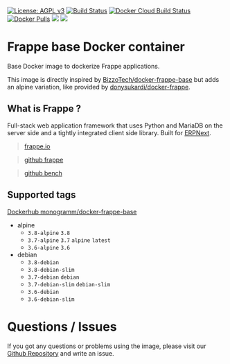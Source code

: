 [uri_license]: http://www.gnu.org/licenses/agpl.html

[uri_license_image]: https://img.shields.io/badge/License-AGPL%20v3-blue.svg

[![License: AGPL v3][uri_license_image]][uri_license]
[![Build Status](https://travis-ci.org/Monogramm/docker-frappe-base.svg)](https://travis-ci.org/Monogramm/docker-frappe-base)
[![Docker Cloud Build Status](https://img.shields.io/docker/cloud/build/monogramm/docker-frappe-base.svg)](https://hub.docker.com/r/monogramm/docker-frappe-base/)
[![Docker Pulls](https://img.shields.io/docker/pulls/monogramm/docker-frappe-base.svg)](https://hub.docker.com/r/monogramm/docker-frappe-base/)
[![](https://images.microbadger.com/badges/version/monogramm/docker-frappe-base.svg)](https://microbadger.com/images/monogramm/docker-frappe-base)
[![](https://images.microbadger.com/badges/image/monogramm/docker-frappe-base.svg)](https://microbadger.com/images/monogramm/docker-frappe-base)

# Frappe base Docker container

Base Docker image to dockerize Frappe applications.

This image is directly inspired by [BizzoTech/docker-frappe-base](https://github.com/BizzoTech/docker-frappe-base) but adds an alpine variation, like provided by [donysukardi/docker-frappe](https://github.com/donysukardi/docker-frappe).

## What is Frappe ?

Full-stack web application framework that uses Python and MariaDB on the server side and a tightly integrated client side library. Built for [ERPNext](https://erpnext.com/).

> [frappe.io](https://frappe.io/)

> [github frappe](https://github.com/frappe/frappe)

> [github bench](https://github.com/frappe/bench)

## Supported tags

[Dockerhub monogramm/docker-frappe-base](https://hub.docker.com/r/monogramm/docker-frappe-base/)

-   alpine
    -   `3.8-alpine` `3.8`
    -   `3.7-alpine` `3.7` `alpine` `latest`
    -   `3.6-alpine` `3.6`
-   debian
    -   `3.8-debian`
    -   `3.8-debian-slim`
    -   `3.7-debian` `debian`
    -   `3.7-debian-slim` `debian-slim`
    -   `3.6-debian`
    -   `3.6-debian-slim`

# Questions / Issues

If you got any questions or problems using the image, please visit our [Github Repository](https://github.com/Monogramm/docker-frappe-base) and write an issue.  
